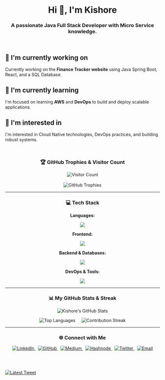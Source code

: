 <h1 align="center">Hi 👋, I'm Kishore</h1>
<h3 align="center">A passionate Java Full Stack Developer with Micro Service knowledge.</h3>

<br>

## 🔭 I'm currently working on
Currently working on the **Finance Tracker website** using Java Spring Boot, React, and a SQL Database.

## 🌱 I'm currently learning
I'm focused on learning **AWS** and **DevOps** to build and deploy scalable applications.

## 👀 I'm interested in
I'm interested in Cloud Native technologies, DevOps practices, and building robust systems.

<br>

<div align="center">
  <h3>🏆 GitHub Trophies & Visitor Count</h3>
  <p>
    <img src="https://profile-counter.glitch.me/kishoredhondhu/count.svg" alt="Visitor Count" />
    <br><br>
    <img src="https://github-profile-trophy.vercel.app/?username=kishoredhondhu&theme=flat&column=7&margin-w=15&margin-h=15" alt="GitHub Trophies" />
  </p>
</div>

---

<h3 align="center">💻 Tech Stack</h3>
<div align="center">
  <strong>Languages:</strong>
  <p>
    <a href="https://skillicons.dev">
      <img src="https://skillicons.dev/icons?i=java,javascript,typescript" />
    </a>
  </p>
  <strong>Frontend:</strong>
  <p>
    <a href="https://skillicons.dev">
      <img src="https://skillicons.dev/icons?i=react,html,css,bootstrap,materialui" />
    </a>
  </p>
  <strong>Backend & Databases:</strong>
  <p>
    <a href="https://skillicons.dev">
      <img src="https://skillicons.dev/icons?i=spring,mysql,swagger" />
    </a>
  </p>
  <strong>DevOps & Tools:</strong>
  <p>
    <a href="https://skillicons.dev">
      <img src="https://skillicons.dev/icons?i=docker,git,postman,linux,aws" />
    </a>
  </p>
</div>

---

<h3 align="center">📊 My GitHub Stats & Streak</h3>
<p align="center">
  <img src="https://github-readme-stats.vercel.app/api?username=kishoredhondhu&show_icons=true&theme=tokyonight&count_private=true&include_all_commits=true" alt="Kishore's GitHub Stats" />
</p>
<p align="center">
  <img src="https://github-readme-stats.vercel.app/api/top-langs/?username=kishoredhondhu&layout=compact&theme=tokyonight" alt="Top Languages" />
  &nbsp;&nbsp;&nbsp;
  <img src="https://github-readme-streak-stats.herokuapp.com/?user=kishoredhondhu&theme=tokyonight&hide_border=false" alt="Contribution Streak" />
</p>

---

<h3 align="center">🌐 Connect with Me</h3>
<p align="center">
  <a href="https://www.linkedin.com/in/dhondhukishore" target="_blank">
    <img src="https://img.shields.io/badge/LinkedIn-%230077B5.svg?style=for-the-badge&logo=linkedin&logoColor=white" alt="LinkedIn">
  </a>&nbsp;
  <a href="https://github.com/kishoredhondhu" target="_blank">
    <img src="https://img.shields.io/badge/GitHub-%23121011.svg?style=for-the-badge&logo=github&logoColor=white" alt="GitHub">
  </a>&nbsp;
  <a href="https://medium.com/@kishoredhondhu" target="_blank">
    <img src="https://img.shields.io/badge/Medium-%23000000.svg?style=for-the-badge&logo=Medium&logoColor=white" alt="Medium">
  </a>&nbsp;
  <a href="https://hashnode.com/@kishoredhondhu" target="_blank">
    <img src="https://img.shields.io/badge/Hashnode-%232962FF.svg?style=for-the-badge&logo=hashnode&logoColor=white" alt="Hashnode">
  </a>&nbsp;
  <a href="httpsG://x.com/kishor__2" target="_blank">
    <img src="https://img.shields.io/badge/Twitter-%231DA1F2.svg?style=for-the-badge&logo=Twitter&logoColor=white" alt="Twitter">
  </a>&nbsp;
  <a href="mailto:kishoredhondhu@gmail.com">
    <img src="https://img.shields.io/badge/Email-D14836?style=for-the-badge&logo=gmail&logoColor=white" alt="Email">
  </a>
  
  <br><br>
  
  <a href="https://github.com/VishwaGauravIn/github-twitter-card-embed">
    <img src="https://gtce.itsvg.in/api?username=kishor__2" alt="Latest Tweet" />
  </a>
</p>
